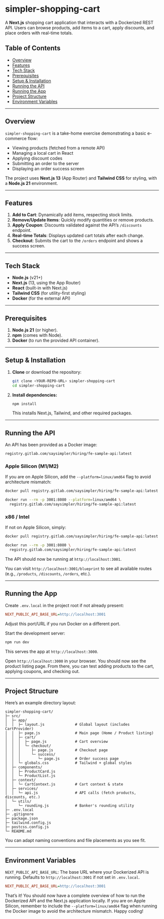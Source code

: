 # simpler-shopping-cart

A **Next.js** shopping cart application that interacts with a Dockerized REST API. Users can browse products, add items to a cart, apply discounts, and place orders with real-time totals.

## Table of Contents

- [Overview](#overview)
- [Features](#features)
- [Tech Stack](#tech-stack)
- [Prerequisites](#prerequisites)
- [Setup & Installation](#setup--installation)
- [Running the API](#running-the-api)
- [Running the App](#running-the-app)
- [Project Structure](#project-structure)
- [Environment Variables](#environment-variables)

---

## Overview

`simpler-shopping-cart` is a take-home exercise demonstrating a basic e-commerce flow:

- Viewing products (fetched from a remote API)
- Managing a local cart in React
- Applying discount codes
- Submitting an order to the server
- Displaying an order success screen

The project uses **Next.js 13** (App Router) and **Tailwind CSS** for styling, with a **Node.js 21** environment.

---

## Features

1. **Add to Cart**: Dynamically add items, respecting stock limits.
2. **Remove/Update Items**: Quickly modify quantities or remove products.
3. **Apply Coupon**: Discounts validated against the API’s `/discounts` endpoint.
4. **Real-time Totals**: Displays updated cart totals after each change.
5. **Checkout**: Submits the cart to the `/orders` endpoint and shows a success screen.

---

## Tech Stack

- **Node.js** (v21+)
- **Next.js** (13, using the App Router)
- **React** (built-in with Next.js)
- **Tailwind CSS** (for utility-first styling)
- **Docker** (for the external API)

---

## Prerequisites

1. **Node.js 21** (or higher).
2. **npm** (comes with Node).
3. **Docker** (to run the provided API container).

---

## Setup & Installation

1. **Clone** or download the repository:
   ```bash
   git clone <YOUR-REPO-URL> simpler-shopping-cart
   cd simpler-shopping-cart
   ```
2. **Install dependencies:**
   ```bash
   npm install
   ```
   This installs Next.js, Tailwind, and other required packages.

---

## Running the API

An API has been provided as a Docker image:

```bash
registry.gitlab.com/saysimpler/hiring/fe-sample-api:latest
```

### Apple Silicon (M1/M2)

If you are on Apple Silicon, add the `--platform=linux/amd64` flag to avoid architecture mismatch:

```bash
docker pull registry.gitlab.com/saysimpler/hiring/fe-sample-api:latest

docker run --rm -p 3001:8080 --platform=linux/amd64 \
  registry.gitlab.com/saysimpler/hiring/fe-sample-api:latest
```

### x86 / Intel

If not on Apple Silicon, simply:

```bash
docker pull registry.gitlab.com/saysimpler/hiring/fe-sample-api:latest

docker run --rm -p 3001:8080 \
  registry.gitlab.com/saysimpler/hiring/fe-sample-api:latest
```

The API should now be running at `http://localhost:3001`.

You can visit `http://localhost:3001/blueprint` to see all available routes (e.g., `/products`, `/discounts`, `/orders`, etc.).

---

## Running the App

Create `.env.local` in the project root if not already present:

```ini
NEXT_PUBLIC_API_BASE_URL=http://localhost:3001
```

Adjust this port/URL if you run Docker on a different port.

Start the development server:

```bash
npm run dev
```

This serves the app at `http://localhost:3000`.

Open `http://localhost:3000` in your browser. You should now see the product listing page. From there, you can test adding products to the cart, applying coupons, and checking out.

---

## Project Structure

Here’s an example directory layout:

```plaintext
simpler-shopping-cart/
├─ src/
│  ├─ app/
│  │  ├─ layout.js              # Global layout (includes CartProvider)
│  │  ├─ page.js                # Main page (Home / Product listing)
│  │  ├─ cart/
│  │  │  ├─ page.js             # Cart overview
│  │  │  └─ checkout/
│  │  │     ├─ page.js          # Checkout page
│  │  │     └─ success/
│  │  │        └─ page.js       # Order success page
│  │  └─ globals.css            # Tailwind + global styles
│  ├─ components/
│  │  ├─ ProductCard.js
│  │  └─ ProductList.js
│  ├─ context/
│  │  └─ CartContext.js         # Cart context & state
│  ├─ services/
│  │  └─ api.js                 # API calls (fetch products, discounts, etc.)
│  └─ utils/
│     └─ rounding.js            # Banker's rounding utility
├─ .env.local
├─ .gitignore
├─ package.json
├─ tailwind.config.js
├─ postcss.config.js
└─ README.md
```

You can adapt naming conventions and file placements as you see fit.

---

## Environment Variables

`NEXT_PUBLIC_API_BASE_URL`: The base URL where your Dockerized API is running.
Defaults to `http://localhost:3001` if not set in `.env.local`.

```ini
NEXT_PUBLIC_API_BASE_URL=http://localhost:3001
```

That’s it! You should now have a complete overview of how to run the Dockerized API and the Next.js application locally. If you are on Apple Silicon, remember to include the `--platform=linux/amd64` flag when running the Docker image to avoid the architecture mismatch. Happy coding!
